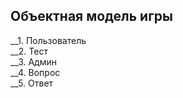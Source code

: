 ## Объектная модель игры
__1. Пользователь <br/>
__2. Тест <br/>
__3. Админ <br/>
__4. Вопрос <br/>
__5. Ответ <br/>
